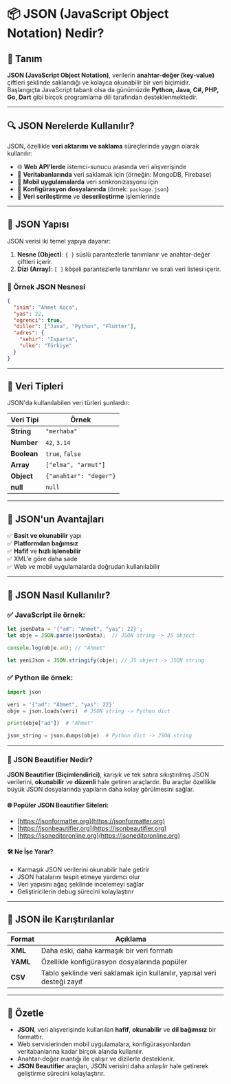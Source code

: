 # 📦 JSON (JavaScript Object Notation) Nedir?

## 📘 Tanım

**JSON (JavaScript Object Notation)**, verilerin **anahtar-değer (key-value)** çiftleri şeklinde saklandığı ve kolayca okunabilir bir veri biçimidir. Başlangıçta JavaScript tabanlı olsa da günümüzde **Python, Java, C#, PHP, Go, Dart** gibi birçok programlama dili tarafından desteklenmektedir.

---

## 🔍 JSON Nerelerde Kullanılır?

JSON, özellikle **veri aktarımı ve saklama** süreçlerinde yaygın olarak kullanılır:

- 🌐 **Web API’lerde** istemci-sunucu arasında veri alışverişinde  
- 💾 **Veritabanlarında** veri saklamak için (örneğin: MongoDB, Firebase)
- 📲 **Mobil uygulamalarda** veri senkronizasyonu için
- 🔧 **Konfigürasyon dosyalarında** (örnek: `package.json`)
- 🔄 **Veri serileştirme** ve **deserileştirme** işlemlerinde

---

## 🧩 JSON Yapısı

JSON verisi iki temel yapıya dayanır:

1. **Nesne (Object)**: `{ }` süslü parantezlerle tanımlanır ve anahtar-değer çiftleri içerir.
2. **Dizi (Array)**: `[ ]` köşeli parantezlerle tanımlanır ve sıralı veri listesi içerir.

### 📌 Örnek JSON Nesnesi

```json
{
  "isim": "Ahmet Koca",
  "yas": 22,
  "ogrenci": true,
  "diller": ["Java", "Python", "Flutter"],
  "adres": {
    "sehir": "Isparta",
    "ulke": "Türkiye"
  }
}
```

---

## 🔐 Veri Tipleri

JSON'da kullanılabilen veri türleri şunlardır:

| Veri Tipi | Örnek |
|-----------|-------|
| **String** | `"merhaba"` |
| **Number** | `42`, `3.14` |
| **Boolean** | `true`, `false` |
| **Array** | `["elma", "armut"]` |
| **Object** | `{"anahtar": "deger"}` |
| **null** | `null` |

---

## 📡 JSON'un Avantajları

✅ **Basit ve okunabilir** yapı  
✅ **Platformdan bağımsız**  
✅ **Hafif** ve **hızlı işlenebilir**  
✅ XML'e göre daha sade  
✅ Web ve mobil uygulamalarda doğrudan kullanılabilir  

---

## 🔧 JSON Nasıl Kullanılır?

### ✅ JavaScript ile örnek:

```javascript
let jsonData = '{"ad": "Ahmet", "yas": 22}';
let obje = JSON.parse(jsonData);  // JSON string -> JS object

console.log(obje.ad); // "Ahmet"

let yeniJson = JSON.stringify(obje); // JS object -> JSON string
```

### ✅ Python ile örnek:

```python
import json

veri = '{"ad": "Ahmet", "yas": 22}'
obje = json.loads(veri)  # JSON string -> Python dict

print(obje["ad"])  # "Ahmet"

json_string = json.dumps(obje)  # Python dict -> JSON string
```

---

### 🧹 JSON Beautifier Nedir?

**JSON Beautifier (Biçimlendirici)**, karışık ve tek satıra sıkıştırılmış JSON verilerini, **okunabilir** ve **düzenli** hale getiren araçlardır. Bu araçlar özellikle büyük JSON dosyalarında yapıların daha kolay görülmesini sağlar.

#### 🌐 Popüler JSON Beautifier Siteleri:

- [https://jsonformatter.org](https://jsonformatter.org)  
- [https://jsonbeautifier.org](https://jsonbeautifier.org)  
- [https://jsoneditoronline.org](https://jsoneditoronline.org)

#### 🛠️ Ne İşe Yarar?

- Karmaşık JSON verilerini okunabilir hale getirir  
- JSON hatalarını tespit etmeye yardımcı olur  
- Veri yapısını ağaç şeklinde incelemeyi sağlar  
- Geliştiricilerin debug sürecini kolaylaştırır  

---

## 📁 JSON ile Karıştırılanlar

| Format | Açıklama |
|--------|----------|
| **XML** | Daha eski, daha karmaşık bir veri formatı |
| **YAML** | Özellikle konfigürasyon dosyalarında popüler |
| **CSV** | Tablo şeklinde veri saklamak için kullanılır, yapısal veri desteği zayıf |

---

## 🧠 Özetle

- **JSON**, veri alışverişinde kullanılan **hafif**, **okunabilir** ve **dil bağımsız** bir formattır.
- Web servislerinden mobil uygulamalara, konfigürasyonlardan veritabanlarına kadar birçok alanda kullanılır.
- Anahtar-değer mantığı ile çalışır ve dizilerle desteklenir.
- **JSON Beautifier** araçları, JSON verisini daha anlaşılır hale getirerek geliştirme sürecini kolaylaştırır.
